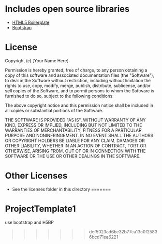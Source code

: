 
# Includes open source libraries
* [HTML5 Boilerplate](http://h5bp.com/)
* [Bootstrap](http://getbootstrap.com/)

# License
Copyright (c) [Your Name Here]

Permission is hereby granted, free of charge, to any person obtaining a copy of
this software and associated documentation files (the "Software"), to deal in
the Software without restriction, including without limitation the rights to
use, copy, modify, merge, publish, distribute, sublicense, and/or sell copies
of the Software, and to permit persons to whom the Software is furnished to do
so, subject to the following conditions:

The above copyright notice and this permission notice shall be included in all
copies or substantial portions of the Software.

THE SOFTWARE IS PROVIDED "AS IS", WITHOUT WARRANTY OF ANY KIND, EXPRESS OR
IMPLIED, INCLUDING BUT NOT LIMITED TO THE WARRANTIES OF MERCHANTABILITY,
FITNESS FOR A PARTICULAR PURPOSE AND NONINFRINGEMENT. IN NO EVENT SHALL THE
AUTHORS OR COPYRIGHT HOLDERS BE LIABLE FOR ANY CLAIM, DAMAGES OR OTHER
LIABILITY, WHETHER IN AN ACTION OF CONTRACT, TORT OR OTHERWISE, ARISING FROM,
OUT OF OR IN CONNECTION WITH THE SOFTWARE OR THE USE OR OTHER DEALINGS IN THE
SOFTWARE.


# Other Licenses
* See the licenses folder in this directory
=======
# ProjectTemplate1
use bootstrap and H5BP
>>>>>>> dcf5023ad6be32b77ca13c0f25836bcd71ea6221
